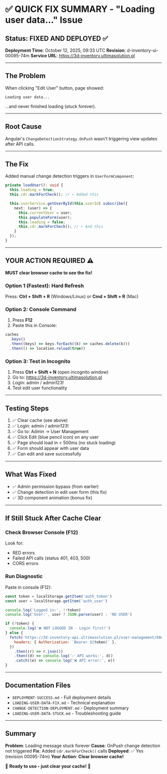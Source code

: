 # ✅ QUICK FIX SUMMARY - "Loading user data..." Issue

## Status: FIXED AND DEPLOYED ✅

**Deployment Time**: October 12, 2025, 09:33 UTC
**Revision**: d-inventory-ui-00095-74m
**Service URL**: https://3d-inventory.ultimasolution.pl

---

## The Problem

When clicking "Edit User" button, page showed:

```
Loading user data...
```

...and never finished loading (stuck forever).

---

## Root Cause

Angular's `ChangeDetectionStrategy.OnPush` wasn't triggering view updates after API calls.

---

## The Fix

Added manual change detection triggers in `UserFormComponent`:

```typescript
private loadUser(): void {
  this.loading = true;
  this.cdr.markForCheck(); // ← Added this

  this.userService.getUserById(this.userId).subscribe({
    next: (user) => {
      this.currentUser = user;
      this.populateForm(user);
      this.loading = false;
      this.cdr.markForCheck(); // ← And this
    }
  });
}
```

---

## YOUR ACTION REQUIRED ⚠️

**MUST clear browser cache to see the fix!**

### Option 1 (Fastest): Hard Refresh

Press: **Ctrl + Shift + R** (Windows/Linux) or **Cmd + Shift + R** (Mac)

### Option 2: Console Command

1. Press **F12**
2. Paste this in Console:

```javascript
caches
  .keys()
  .then((keys) => keys.forEach((k) => caches.delete(k)))
  .then(() => location.reload(true))
```

### Option 3: Test in Incognito

1. Press **Ctrl + Shift + N** (open incognito window)
2. Go to: https://3d-inventory.ultimasolution.pl
3. Login: admin / admin123!
4. Test edit user functionality

---

## Testing Steps

1. ✅ Clear cache (see above)
2. ✅ Login: admin / admin123!
3. ✅ Go to: Admin → User Management
4. ✅ Click Edit (blue pencil icon) on any user
5. ✅ Page should load in < 500ms (no stuck loading)
6. ✅ Form should appear with user data
7. ✅ Can edit and save successfully

---

## What Was Fixed

- ✅ Admin permission bypass (from earlier)
- ✅ Change detection in edit user form (this fix)
- ✅ 3D component animation (bonus fix)

---

## If Still Stuck After Cache Clear

### Check Browser Console (F12)

Look for:

- RED errors
- Failed API calls (status 401, 403, 500)
- CORS errors

### Run Diagnostic

Paste in console (F12):

```javascript
const token = localStorage.getItem('auth_token')
const user = localStorage.getItem('auth_user')

console.log('Logged in:', !!token)
console.log('User:', user ? JSON.parse(user) : 'NO USER')

if (!token) {
  console.log('❌ NOT LOGGED IN - Login first!')
} else {
  fetch('https://3d-inventory-api.ultimasolution.pl/user-management/68e03e971b67a4c671813bda', {
    headers: { Authorization: `Bearer ${token}` },
  })
    .then((r) => r.json())
    .then((d) => console.log('✅ API works:', d))
    .catch((e) => console.log('❌ API error:', e))
}
```

---

## Documentation Files

- `DEPLOYMENT-SUCCESS.md` - Full deployment details
- `LOADING-USER-DATA-FIX.md` - Technical explanation
- `CHANGE-DETECTION-DEPLOYMENT.md` - Deployment summary
- `LOADING-USER-DATA-STUCK.md` - Troubleshooting guide

---

## Summary

**Problem**: Loading message stuck forever
**Cause**: OnPush change detection not triggered
**Fix**: Added `cdr.markForCheck()` calls
**Deployed**: ✅ Yes (revision 00095-74m)
**Your Action**: **Clear browser cache!**

🎉 **Ready to use - just clear your cache!** 🚀
